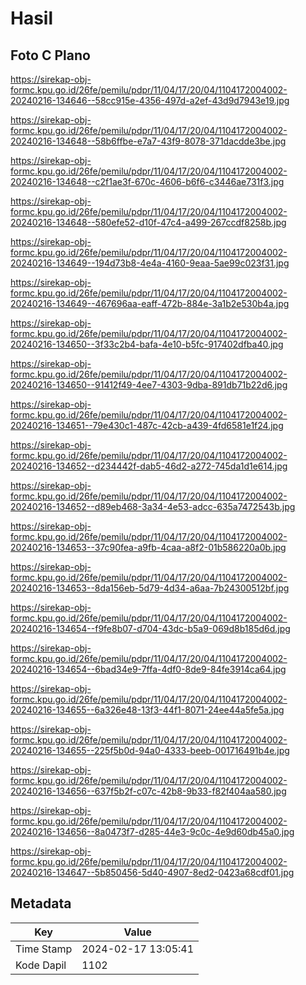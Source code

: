 # Hasil

## Foto C Plano

https://sirekap-obj-formc.kpu.go.id/26fe/pemilu/pdpr/11/04/17/20/04/1104172004002-20240216-134646--58cc915e-4356-497d-a2ef-43d9d7943e19.jpg

https://sirekap-obj-formc.kpu.go.id/26fe/pemilu/pdpr/11/04/17/20/04/1104172004002-20240216-134648--58b6ffbe-e7a7-43f9-8078-371dacdde3be.jpg

https://sirekap-obj-formc.kpu.go.id/26fe/pemilu/pdpr/11/04/17/20/04/1104172004002-20240216-134648--c2f1ae3f-670c-4606-b6f6-c3446ae731f3.jpg

https://sirekap-obj-formc.kpu.go.id/26fe/pemilu/pdpr/11/04/17/20/04/1104172004002-20240216-134648--580efe52-d10f-47c4-a499-267ccdf8258b.jpg

https://sirekap-obj-formc.kpu.go.id/26fe/pemilu/pdpr/11/04/17/20/04/1104172004002-20240216-134649--194d73b8-4e4a-4160-9eaa-5ae99c023f31.jpg

https://sirekap-obj-formc.kpu.go.id/26fe/pemilu/pdpr/11/04/17/20/04/1104172004002-20240216-134649--467696aa-eaff-472b-884e-3a1b2e530b4a.jpg

https://sirekap-obj-formc.kpu.go.id/26fe/pemilu/pdpr/11/04/17/20/04/1104172004002-20240216-134650--3f33c2b4-bafa-4e10-b5fc-917402dfba40.jpg

https://sirekap-obj-formc.kpu.go.id/26fe/pemilu/pdpr/11/04/17/20/04/1104172004002-20240216-134650--91412f49-4ee7-4303-9dba-891db71b22d6.jpg

https://sirekap-obj-formc.kpu.go.id/26fe/pemilu/pdpr/11/04/17/20/04/1104172004002-20240216-134651--79e430c1-487c-42cb-a439-4fd6581e1f24.jpg

https://sirekap-obj-formc.kpu.go.id/26fe/pemilu/pdpr/11/04/17/20/04/1104172004002-20240216-134652--d234442f-dab5-46d2-a272-745da1d1e614.jpg

https://sirekap-obj-formc.kpu.go.id/26fe/pemilu/pdpr/11/04/17/20/04/1104172004002-20240216-134652--d89eb468-3a34-4e53-adcc-635a7472543b.jpg

https://sirekap-obj-formc.kpu.go.id/26fe/pemilu/pdpr/11/04/17/20/04/1104172004002-20240216-134653--37c90fea-a9fb-4caa-a8f2-01b586220a0b.jpg

https://sirekap-obj-formc.kpu.go.id/26fe/pemilu/pdpr/11/04/17/20/04/1104172004002-20240216-134653--8da156eb-5d79-4d34-a6aa-7b24300512bf.jpg

https://sirekap-obj-formc.kpu.go.id/26fe/pemilu/pdpr/11/04/17/20/04/1104172004002-20240216-134654--f9fe8b07-d704-43dc-b5a9-069d8b185d6d.jpg

https://sirekap-obj-formc.kpu.go.id/26fe/pemilu/pdpr/11/04/17/20/04/1104172004002-20240216-134654--6bad34e9-7ffa-4df0-8de9-84fe3914ca64.jpg

https://sirekap-obj-formc.kpu.go.id/26fe/pemilu/pdpr/11/04/17/20/04/1104172004002-20240216-134655--6a326e48-13f3-44f1-8071-24ee44a5fe5a.jpg

https://sirekap-obj-formc.kpu.go.id/26fe/pemilu/pdpr/11/04/17/20/04/1104172004002-20240216-134655--225f5b0d-94a0-4333-beeb-001716491b4e.jpg

https://sirekap-obj-formc.kpu.go.id/26fe/pemilu/pdpr/11/04/17/20/04/1104172004002-20240216-134656--637f5b2f-c07c-42b8-9b33-f82f404aa580.jpg

https://sirekap-obj-formc.kpu.go.id/26fe/pemilu/pdpr/11/04/17/20/04/1104172004002-20240216-134656--8a0473f7-d285-44e3-9c0c-4e9d60db45a0.jpg

https://sirekap-obj-formc.kpu.go.id/26fe/pemilu/pdpr/11/04/17/20/04/1104172004002-20240216-134647--5b850456-5d40-4907-8ed2-0423a68cdf01.jpg


## Metadata

| Key        | Value               |
| ---------- | ------------------- |
| Time Stamp | 2024-02-17 13:05:41 |
| Kode Dapil | 1102                |




